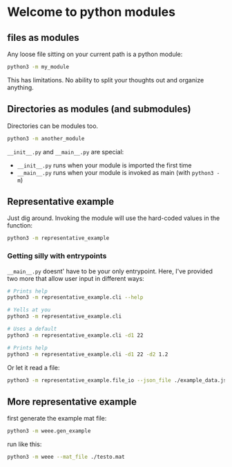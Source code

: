 # Welcome to python modules

## files as modules
Any loose file sitting on your current path is a python module:

```bash
python3 -m my_module
```

This has limitations. No ability to split your thoughts out and organize anything.

## Directories as modules (and submodules)

Directories can be modules too.

```bash
python3 -m another_module
```

`__init__.py` and `__main__.py` are special:
 * `__init__.py` runs when your module is imported the first time
 * `__main__.py` runs when your module is invoked as main (with `python3 -m`) 

## Representative example

Just dig around. Invoking the module will use the hard-coded values in the function:
```bash
python3 -m representative_example
```

### Getting silly with entrypoints

`__main__.py` doesnt' have to be your only entrypoint. Here, I've provided two more that allow user input in different ways:

```bash
# Prints help
python3 -m representative_example.cli --help

# Yells at you
python3 -m representative_example.cli

# Uses a default
python3 -m representative_example.cli -d1 22 

# Prints help
python3 -m representative_example.cli -d1 22 -d2 1.2
```

Or let it read a file:
```bash
python3 -m representative_example.file_io --json_file ./example_data.json
```

## More representative example

first generate the example mat file:
```bash
python3 -m weee.gen_example
```

run like this:
```bash
python3 -m weee --mat_file ./testo.mat
```

